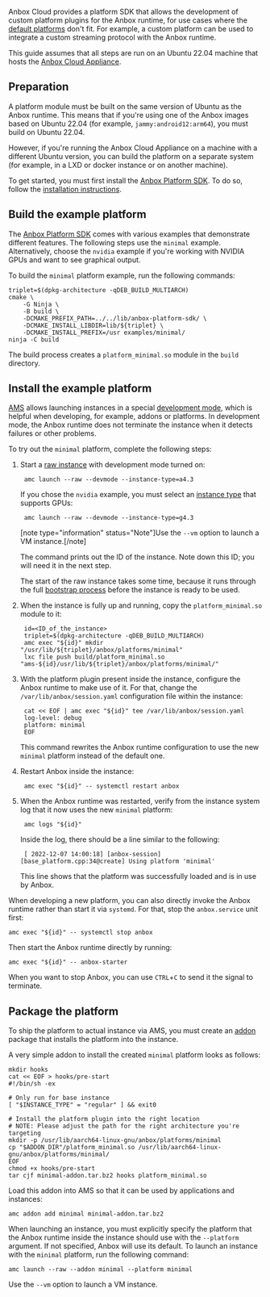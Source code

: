 Anbox Cloud provides a platform SDK that allows the development of custom platform plugins for the Anbox runtime, for use cases where the [default platforms](https://discourse.ubuntu.com/t/18733) don't fit. For example, a custom platform can be used to integrate a custom streaming protocol with the Anbox runtime.

This guide assumes that all steps are run on an Ubuntu 22.04 machine that hosts the [Anbox Cloud Appliance](https://discourse.ubuntu.com/t/install-appliance/22681).

## Preparation

A platform module must be built on the same version of Ubuntu as the Anbox runtime. This means that if you're using one of the Anbox images based on Ubuntu 22.04 (for example, `jammy:android12:arm64`), you must build on Ubuntu 22.04.

However, if you're running the Anbox Cloud Appliance on a machine with a different Ubuntu version, you can build the platform on a separate system (for example, in a LXD or docker instance or on another machine).

To get started, you must first install the [Anbox Platform SDK](https://github.com/canonical/anbox-platform-sdk). To do so, follow the [installation instructions](https://discourse.ubuntu.com/t/anbox-cloud-sdks/17844#anbox-platform-sdk-1).

## Build the example platform

The [Anbox Platform SDK](https://github.com/canonical/anbox-platform-sdk) comes with various examples that demonstrate different features. The following steps use the `minimal` example. Alternatively, choose the `nvidia` example if you're working with NVIDIA GPUs and want to see graphical output.

To build the `minimal` platform example, run the following commands:

    triplet=$(dpkg-architecture -qDEB_BUILD_MULTIARCH)
    cmake \
        -G Ninja \
        -B build \
        -DCMAKE_PREFIX_PATH=../../lib/anbox-platform-sdk/ \
        -DCMAKE_INSTALL_LIBDIR=lib/${triplet} \
        -DCMAKE_INSTALL_PREFIX=/usr examples/minimal/
    ninja -C build

The build process creates a `platform_minimal.so` module in the `build` directory.

## Install the example platform

[AMS](https://discourse.ubuntu.com/t/about-ams/24321) allows launching instances in a special [development mode](https://discourse.ubuntu.com/t/17763#dev-mode), which is helpful when developing, for example, addons or platforms. In development mode, the Anbox runtime does not terminate the instance when it detects failures or other problems.

To try out the `minimal` platform, complete the following steps:

1. Start a [raw instance](https://discourse.ubuntu.com/t/17763#application-vs-raw) with development mode turned on:

        amc launch --raw --devmode --instance-type=a4.3

   If you chose the `nvidia` example, you must select an [instance type](https://discourse.ubuntu.com/t/application-manifest/24197#instance-type-1) that supports GPUs:

        amc launch --raw --devmode --instance-type=g4.3

    [note type="information" status="Note"]Use the `--vm` option to launch a VM instance.[/note]

   The command prints out the ID of the instance. Note down this ID; you will need it in the next step.

   The start of the raw instance takes some time, because it runs through the full [bootstrap process](https://discourse.ubuntu.com/t/managing-applications/17760#bootstrap-process-2) before the instance is ready to be used.

1. When the instance is fully up and running, copy the `platform_minimal.so` module to it:

        id=<ID_of_the_instance>
        triplet=$(dpkg-architecture -qDEB_BUILD_MULTIARCH)
        amc exec "${id}" mkdir "/usr/lib/${triplet}/anbox/platforms/minimal"
        lxc file push build/platform_minimal.so "ams-${id}/usr/lib/${triplet}/anbox/platforms/minimal/"

1. With the platform plugin present inside the instance, configure the Anbox runtime to make use of it. For that, change the `/var/lib/anbox/session.yaml` configuration file within the instance:

        cat << EOF | amc exec "${id}" tee /var/lib/anbox/session.yaml
        log-level: debug
        platform: minimal
        EOF

   This command rewrites the Anbox runtime configuration to use the new `minimal` platform instead of the default one.

1. Restart Anbox inside the instance:

        amc exec "${id}" -- systemctl restart anbox

1. When the Anbox runtime was restarted, verify from the instance system log that it now uses the new `minimal` platform:

        amc logs "${id}"

   Inside the log, there should be a line similar to the following:

        [ 2022-12-07 14:00:18] [anbox-session] [base_platform.cpp:34@create] Using platform 'minimal'

   This line shows that the platform was successfully loaded and is in use by Anbox.

When developing a new platform, you can also directly invoke the Anbox runtime rather than start it via `systemd`. For that, stop the `anbox.service` unit first:

    amc exec "${id}" -- systemctl stop anbox

Then start the Anbox runtime directly by running:

    amc exec "${id}" -- anbox-starter

When you want to stop Anbox, you can use `CTRL`+`C` to send it the signal to terminate.

## Package the platform

To ship the platform to actual instance via AMS, you must create an [addon](https://discourse.ubuntu.com/t/managing-addons/17759) package that installs the platform into the instance.

A very simple addon to install the created `minimal` platform looks as follows:

    mkdir hooks
    cat << EOF > hooks/pre-start
    #!/bin/sh -ex

    # Only run for base instance
    [ "$INSTANCE_TYPE" = "regular" ] && exit0

    # Install the platform plugin into the right location
    # NOTE: Please adjust the path for the right architecture you're targeting
    mkdir -p /usr/lib/aarch64-linux-gnu/anbox/platforms/minimal
    cp "$ADDON_DIR"/platform_minimal.so /usr/lib/aarch64-linux-gnu/anbox/platforms/minimal/
    EOF
    chmod +x hooks/pre-start
    tar cjf minimal-addon.tar.bz2 hooks platform_minimal.so

Load this addon into AMS so that it can be used by applications and instances:

    amc addon add minimal minimal-addon.tar.bz2

When launching an instance, you must explicitly specify the platform that the Anbox runtime inside the instance should use with the `--platform` argument. If not specified, Anbox will use its default. To launch an instance with the `minimal` platform, run the following command:

    amc launch --raw --addon minimal --platform minimal

Use the `--vm` option to launch a VM instance.
